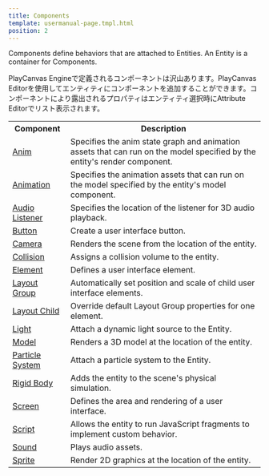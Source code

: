 ```yaml
---
title: Components
template: usermanual-page.tmpl.html
position: 2
---
```


Components define behaviors that are attached to Entities. An Entity is a container for Components.

PlayCanvas Engineで定義されるコンポーネントは沢山あります。PlayCanvas Editorを使用してエンティティにコンポーネントを追加することができます。コンポーネントにより露出されるプロパティはエンティティ選択時にAttribute Editorでリスト表示されます。

<table class="table table-striped">
    <tbody>
        <tr>
            <th>Component</th>
            <th>Description</th>
        </tr>
    <tr>
        <td><a href="/user-manual/packs/components/anim">Anim</a></td>
        <td>Specifies the anim state graph and animation assets that can run on the model specified by the entity's render component.</td>
    </tr>
    <tr>
        <td><a href="/user-manual/packs/components/animation">Animation</a></td>
        <td>Specifies the animation assets that can run on the model specified by the entity's model component.</td>
    </tr>
    <tr>
        <td><a href="/user-manual/packs/components/audiolistener">Audio Listener</a></td>
        <td>Specifies the location of the listener for 3D audio playback.</td>
    </tr>
    <tr>
        <td><a href="/user-manual/packs/components/button">Button</a></td>
        <td>Create a user interface button.</td>
    </tr>
    <tr>
        <td><a href="/user-manual/packs/components/camera">Camera</a></td>
        <td>Renders the scene from the location of the entity.</td>
    </tr>
    <tr>
        <td><a href="/user-manual/packs/components/collision">Collision</a></td>
        <td>Assigns a collision volume to the entity.</td>
    </tr>
    <tr>
        <td><a href="/user-manual/packs/components/element">Element</a></td>
        <td>Defines a user interface element.</td>
    </tr>
    <tr>
        <td><a href="/user-manual/packs/components/layout-group">Layout Group</a></td>
        <td>Automatically set position and scale of child user interface elements.</td>
    </tr>
    <tr>
        <td><a href="/user-manual/packs/components/layout-child">Layout Child</a></td>
        <td>Override default Layout Group properties for one element.</td>
    </tr>
    <tr>
        <td><a href="/user-manual/packs/components/light">Light</a></td>
        <td>Attach a dynamic light source to the Entity.</td>
    </tr>
    <tr>
        <td><a href="/user-manual/packs/components/model">Model</a></td>
        <td>Renders a 3D model at the location of the entity.</td>
    </tr>
    <tr>
        <td><a href="/user-manual/packs/components/particlesystem">Particle System</a></td>
        <td>Attach a particle system to the Entity.</td>
    </tr>
    <tr>
        <td><a href="/user-manual/packs/components/rigidbody">Rigid Body</a></td>
        <td>Adds the entity to the scene's physical simulation.</td>
    </tr>
    <tr>
        <td><a href="/user-manual/packs/components/screen">Screen</a></td>
        <td>Defines the area and rendering of a user interface.</td>
    </tr>
    <tr>
        <td><a href="/user-manual/packs/components/script">Script</a></td>
        <td>Allows the entity to run JavaScript fragments to implement custom behavior.</td>
    </tr>
    <tr>
        <td><a href="/user-manual/packs/components/sound">Sound</a></td>
        <td>Plays audio assets.</td>
    </tr>
    <tr>
        <td><a href="/user-manual/packs/components/sprite">Sprite</a></td>
        <td>Render 2D graphics at the location of the entity.</td>
    </tr>
</tbody></table>

